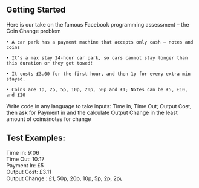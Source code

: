 ## Getting Started

Here is our take on the famous Facebook programming assessment – the Coin Change problem

    • A car park has a payment machine that accepts only cash – notes and coins
  
    • It’s a max stay 24-hour car park, so cars cannot stay longer than this duration or they get towed!

    • It costs £3.00 for the first hour, and then 1p for every extra min stayed.

    • Coins are 1p, 2p, 5p, 10p, 20p, 50p and £1; Notes can be £5, £10, and £20

Write code in any language to take inputs: Time in, Time Out; Output Cost, then ask for Payment in
and the calculate Output Change in the least amount of coins/notes for change

## Test Examples:

Time in:        9:06\
Time Out:       10:17\
Payment In:     £5\
Output Cost:    £3.11\
Output Change : £1, 50p, 20p, 10p, 5p, 2p, 2p\
